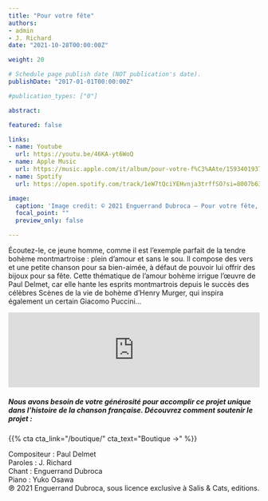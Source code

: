 ```yaml
---
title: "Pour votre fête"
authors:
- admin
- J. Richard
date: "2021-10-28T00:00:00Z"

weight: 20

# Schedule page publish date (NOT publication's date).
publishDate: "2017-01-01T00:00:00Z"

#publication_types: ["0"]

abstract: 

featured: false

links:
- name: Youtube
  url: https://youtu.be/46KA-yt6WoQ
- name: Apple Music
  url: https://music.apple.com/it/album/pour-votre-f%C3%AAte/1593401937?i=1593402160&l=en
- name: Spotify
  url: https://open.spotify.com/track/1eW7tQciYEHvnja3trffSO?si=8007b63148284d29

image:
  caption: 'Image credit: © 2021 Enguerrand Dubroca – Pour votre fête, éditions Bergeret / Collection Lequy http://fantaisiesbergeret.free.fr'
  focal_point: ""
  preview_only: false

---
```


Écoutez-le, ce jeune homme, comme il est l’exemple parfait de la tendre bohème montmartroise : plein d’amour et sans le sou. Il compose des vers et une petite chanson pour sa bien-aimée, à défaut de pouvoir lui offrir des bijoux pour sa fête.Cette thématique de l’amour bohème irrigue l’œuvre de Paul Delmet, car elle hante les esprits montmartrois depuis le succès des célèbres Scènes de la vie de bohème d’Henry Murger, qui inspira également un certain Giacomo Puccini…

<iframe allow="autoplay *; encrypted-media *;" frameborder="0" height="150" style="width:100%;max-width:720px;overflow:hidden;background:transparent;" sandbox="allow-forms allow-popups allow-same-origin allow-scripts allow-storage-access-by-user-activation allow-top-navigation-by-user-activation" src="https://embed.music.apple.com/it/album/pour-votre-f%C3%AAte/1593401937?i=1593402160&l=en"></iframe>

##### Nous avons besoin de votre générosité pour accomplir ce projet unique dans l’histoire de la chanson française. Découvrez comment soutenir le projet :
{{% cta cta_link="/boutique/" cta_text="Boutique →" %}}

<p>Compositeur : Paul Delmet <br>
Paroles : J. Richard<br>
Chant : Enguerrand Dubroca<br>
Piano : Yuko Osawa<br>
℗ 2021 Enguerrand Dubroca, sous licence exclusive à Salis & Cats, editions.</p>



